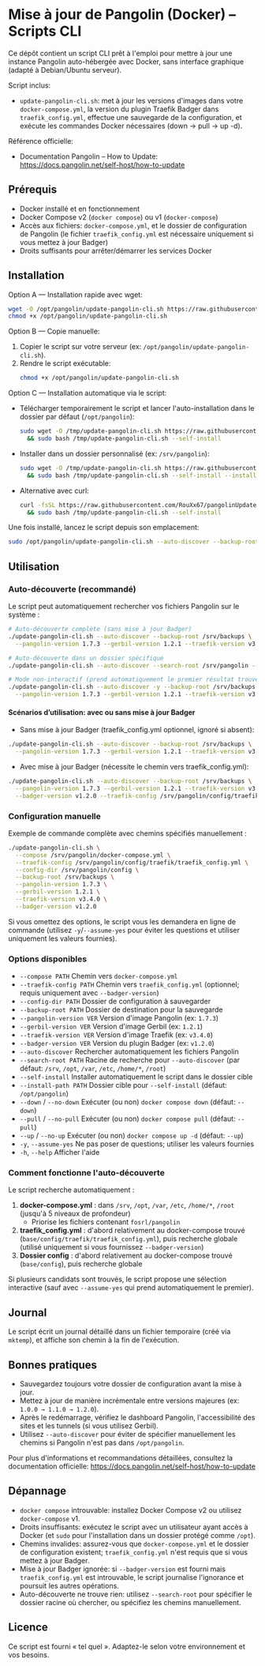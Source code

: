 # Mise à jour de Pangolin (Docker) – Scripts CLI

Ce dépôt contient un script CLI prêt à l'emploi pour mettre à jour une instance Pangolin auto-hébergée avec Docker, sans interface graphique (adapté à Debian/Ubuntu serveur).

Script inclus:
- `update-pangolin-cli.sh`: met à jour les versions d'images dans votre `docker-compose.yml`, la version du plugin Traefik Badger dans `traefik_config.yml`, effectue une sauvegarde de la configuration, et exécute les commandes Docker nécessaires (down → pull → up -d).

Référence officielle:
- Documentation Pangolin – How to Update: https://docs.pangolin.net/self-host/how-to-update

## Prérequis
- Docker installé et en fonctionnement
- Docker Compose v2 (`docker compose`) ou v1 (`docker-compose`)
- Accès aux fichiers: `docker-compose.yml`, et le dossier de configuration de Pangolin (le fichier `traefik_config.yml` est nécessaire uniquement si vous mettez à jour Badger)
- Droits suffisants pour arrêter/démarrer les services Docker

## Installation

Option A — Installation rapide avec wget:
```bash
wget -O /opt/pangolin/update-pangolin-cli.sh https://raw.githubusercontent.com/RouXx67/pangolinUpdate/main/update-pangolin-cli.sh
chmod +x /opt/pangolin/update-pangolin-cli.sh
```

Option B — Copie manuelle:
1. Copier le script sur votre serveur (ex: `/opt/pangolin/update-pangolin-cli.sh`).
2. Rendre le script exécutable:
   ```bash
   chmod +x /opt/pangolin/update-pangolin-cli.sh
   ```

Option C — Installation automatique via le script:
- Télécharger temporairement le script et lancer l'auto-installation dans le dossier par défaut (`/opt/pangolin`):
  ```bash
  sudo wget -O /tmp/update-pangolin-cli.sh https://raw.githubusercontent.com/RouXx67/pangolinUpdate/main/update-pangolin-cli.sh \
    && sudo bash /tmp/update-pangolin-cli.sh --self-install
  ```
- Installer dans un dossier personnalisé (ex: `/srv/pangolin`):
  ```bash
  sudo wget -O /tmp/update-pangolin-cli.sh https://raw.githubusercontent.com/RouXx67/pangolinUpdate/main/update-pangolin-cli.sh \
    && sudo bash /tmp/update-pangolin-cli.sh --self-install --install-path /srv/pangolin
  ```
- Alternative avec curl:
  ```bash
  curl -fsSL https://raw.githubusercontent.com/RouXx67/pangolinUpdate/main/update-pangolin-cli.sh -o /tmp/update-pangolin-cli.sh \
    && sudo bash /tmp/update-pangolin-cli.sh --self-install
  ```

Une fois installé, lancez le script depuis son emplacement:
```bash
sudo /opt/pangolin/update-pangolin-cli.sh --auto-discover --backup-root /srv/backups
```

## Utilisation

### Auto-découverte (recommandé)
Le script peut automatiquement rechercher vos fichiers Pangolin sur le système :

```bash
# Auto-découverte complète (sans mise à jour Badger)
./update-pangolin-cli.sh --auto-discover --backup-root /srv/backups \
  --pangolin-version 1.7.3 --gerbil-version 1.2.1 --traefik-version v3.4.0

# Auto-découverte dans un dossier spécifique
./update-pangolin-cli.sh --auto-discover --search-root /srv/pangolin --backup-root /srv/backups

# Mode non-interactif (prend automatiquement le premier résultat trouvé)
./update-pangolin-cli.sh --auto-discover -y --backup-root /srv/backups \
  --pangolin-version 1.7.3 --gerbil-version 1.2.1 --traefik-version v3.4.0
```

#### Scénarios d’utilisation: avec ou sans mise à jour Badger
- Sans mise à jour Badger (traefik_config.yml optionnel, ignoré si absent):
```bash
./update-pangolin-cli.sh --auto-discover --backup-root /srv/backups \
  --pangolin-version 1.7.3 --gerbil-version 1.2.1 --traefik-version v3.4.0
```
- Avec mise à jour Badger (nécessite le chemin vers traefik_config.yml):
```bash
./update-pangolin-cli.sh --auto-discover --backup-root /srv/backups \
  --pangolin-version 1.7.3 --gerbil-version 1.2.1 --traefik-version v3.4.0 \
  --badger-version v1.2.0 --traefik-config /srv/pangolin/config/traefik/traefik_config.yml
```

### Configuration manuelle
Exemple de commande complète avec chemins spécifiés manuellement :
```bash
./update-pangolin-cli.sh \
  --compose /srv/pangolin/docker-compose.yml \
  --traefik-config /srv/pangolin/config/traefik/traefik_config.yml \
  --config-dir /srv/pangolin/config \
  --backup-root /srv/backups \
  --pangolin-version 1.7.3 \
  --gerbil-version 1.2.1 \
  --traefik-version v3.4.0 \
  --badger-version v1.2.0
```

Si vous omettez des options, le script vous les demandera en ligne de commande (utilisez `-y`/`--assume-yes` pour éviter les questions et utiliser uniquement les valeurs fournies).

### Options disponibles
- `--compose PATH`             Chemin vers `docker-compose.yml`
- `--traefik-config PATH`      Chemin vers `traefik_config.yml` (optionnel; requis uniquement avec `--badger-version`)
- `--config-dir PATH`          Dossier de configuration à sauvegarder
- `--backup-root PATH`         Dossier de destination pour la sauvegarde
- `--pangolin-version VER`     Version d'image Pangolin (ex: `1.7.3`)
- `--gerbil-version VER`       Version d'image Gerbil (ex: `1.2.1`)
- `--traefik-version VER`      Version d'image Traefik (ex: `v3.4.0`)
- `--badger-version VER`       Version du plugin Badger (ex: `v1.2.0`)
- `--auto-discover`            Rechercher automatiquement les fichiers Pangolin
- `--search-root PATH`         Racine de recherche pour `--auto-discover` (par défaut: `/srv`, `/opt`, `/var`, `/etc`, `/home/*`, `/root`)
- `--self-install`             Installer automatiquement le script dans le dossier cible
- `--install-path PATH`        Dossier cible pour `--self-install` (défaut: `/opt/pangolin`)
- `--down` / `--no-down`       Exécuter (ou non) `docker compose down` (défaut: `--down`)
- `--pull` / `--no-pull`       Exécuter (ou non) `docker compose pull` (défaut: `--pull`)
- `--up` / `--no-up`           Exécuter (ou non) `docker compose up -d` (défaut: `--up`)
- `-y`, `--assume-yes`         Ne pas poser de questions; utiliser les valeurs fournies
- `-h`, `--help`               Afficher l'aide

### Comment fonctionne l'auto-découverte
Le script recherche automatiquement :
1. **docker-compose.yml** : dans `/srv`, `/opt`, `/var`, `/etc`, `/home/*`, `/root` (jusqu'à 5 niveaux de profondeur)
   - Priorise les fichiers contenant `fosrl/pangolin`
2. **traefik_config.yml** : d'abord relativement au docker-compose trouvé (`base/config/traefik/traefik_config.yml`), puis recherche globale (utilisé uniquement si vous fournissez `--badger-version`)
3. **Dossier config** : d'abord relativement au docker-compose trouvé (`base/config`), puis recherche globale

Si plusieurs candidats sont trouvés, le script propose une sélection interactive (sauf avec `--assume-yes` qui prend automatiquement le premier).

## Journal
Le script écrit un journal détaillé dans un fichier temporaire (créé via `mktemp`), et affiche son chemin à la fin de l'exécution.

## Bonnes pratiques
- Sauvegardez toujours votre dossier de configuration avant la mise à jour.
- Mettez à jour de manière incrémentale entre versions majeures (ex: `1.0.0 → 1.1.0 → 1.2.0`).
- Après le redémarrage, vérifiez le dashboard Pangolin, l'accessibilité des sites et les tunnels (si vous utilisez Gerbil).
- Utilisez `--auto-discover` pour éviter de spécifier manuellement les chemins si Pangolin n'est pas dans `/opt/pangolin`.

Pour plus d'informations et recommandations détaillées, consultez la documentation officielle: https://docs.pangolin.net/self-host/how-to-update

## Dépannage
- `docker compose` introuvable: installez Docker Compose v2 ou utilisez `docker-compose` v1.
- Droits insuffisants: exécutez le script avec un utilisateur ayant accès à Docker (et `sudo` pour l'installation dans un dossier protégé comme `/opt`).
- Chemins invalides: assurez-vous que `docker-compose.yml` et le dossier de configuration existent; `traefik_config.yml` n'est requis que si vous mettez à jour Badger.
- Mise à jour Badger ignorée: si `--badger-version` est fourni mais `traefik_config.yml` est introuvable, le script journalise l'ignorance et poursuit les autres opérations.
- Auto-découverte ne trouve rien: utilisez `--search-root` pour spécifier le dossier racine où chercher, ou spécifiez les chemins manuellement.

## Licence
Ce script est fourni « tel quel ». Adaptez-le selon votre environnement et vos besoins.